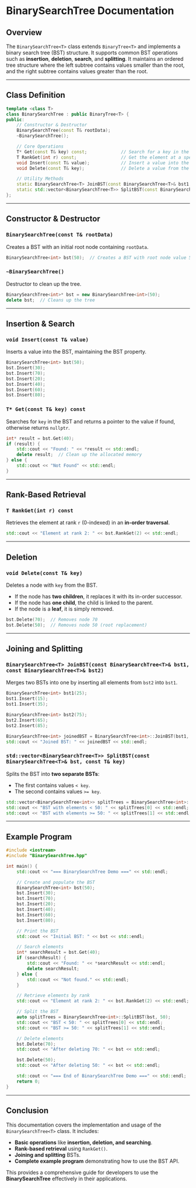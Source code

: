 # **BinarySearchTree Documentation**

## **Overview**
The `BinarySearchTree<T>` class extends `BinaryTree<T>` and implements a binary search tree (BST) structure. It supports common BST operations such as **insertion**, **deletion**, **search**, and **splitting**. It maintains an ordered tree structure where the left subtree contains values smaller than the root, and the right subtree contains values greater than the root.

---

## **Class Definition**
```cpp
template <class T>
class BinarySearchTree : public BinaryTree<T> {
public:
    // Constructor & Destructor
    BinarySearchTree(const T& rootData);
    ~BinarySearchTree();

    // Core Operations
    T* Get(const T& key) const;             // Search for a key in the BST.
    T RankGet(int r) const;                 // Get the element at a specific rank.
    void Insert(const T& value);            // Insert a value into the BST.
    void Delete(const T& key);              // Delete a value from the BST.

    // Utility Methods
    static BinarySearchTree<T> JoinBST(const BinarySearchTree<T>& bst1, const BinarySearchTree<T>& bst2);
    static std::vector<BinarySearchTree<T>> SplitBST(const BinarySearchTree<T>& bst, const T& key);
};
```

---

## **Constructor & Destructor**
### **`BinarySearchTree(const T& rootData)`**
Creates a BST with an initial root node containing `rootData`.
```cpp
BinarySearchTree<int> bst(50);  // Creates a BST with root node value 50
```

### **`~BinarySearchTree()`**
Destructor to clean up the tree.
```cpp
BinarySearchTree<int>* bst = new BinarySearchTree<int>(50);
delete bst;  // Cleans up the tree
```

---

## **Insertion & Search**
### **`void Insert(const T& value)`**
Inserts a value into the BST, maintaining the BST property.
```cpp
BinarySearchTree<int> bst(50);
bst.Insert(30);
bst.Insert(70);
bst.Insert(20);
bst.Insert(40);
bst.Insert(60);
bst.Insert(80);
```
### **`T* Get(const T& key) const`**
Searches for `key` in the BST and returns a pointer to the value if found, otherwise returns `nullptr`.
```cpp
int* result = bst.Get(40);
if (result) {
    std::cout << "Found: " << *result << std::endl;
    delete result;  // Clean up the allocated memory
} else {
    std::cout << "Not Found" << std::endl;
}
```

---

## **Rank-Based Retrieval**
### **`T RankGet(int r) const`**
Retrieves the element at rank `r` (0-indexed) in an **in-order traversal**.
```cpp
std::cout << "Element at rank 2: " << bst.RankGet(2) << std::endl;
```

---

## **Deletion**
### **`void Delete(const T& key)`**
Deletes a node with `key` from the BST.
- If the node has **two children**, it replaces it with its in-order successor.
- If the node has **one child**, the child is linked to the parent.
- If the node is a **leaf**, it is simply removed.
```cpp
bst.Delete(70);  // Removes node 70
bst.Delete(50);  // Removes node 50 (root replacement)
```

---

## **Joining and Splitting**
### **`BinarySearchTree<T> JoinBST(const BinarySearchTree<T>& bst1, const BinarySearchTree<T>& bst2)`**
Merges two BSTs into one by inserting all elements from `bst2` into `bst1`.
```cpp
BinarySearchTree<int> bst1(25);
bst1.Insert(15);
bst1.Insert(35);

BinarySearchTree<int> bst2(75);
bst2.Insert(65);
bst2.Insert(85);

BinarySearchTree<int> joinedBST = BinarySearchTree<int>::JoinBST(bst1, bst2);
std::cout << "Joined BST: " << joinedBST << std::endl;
```

### **`std::vector<BinarySearchTree<T>> SplitBST(const BinarySearchTree<T>& bst, const T& key)`**
Splits the BST into **two separate BSTs**:
- The first contains values `< key`.
- The second contains values `>= key`.
```cpp
std::vector<BinarySearchTree<int>> splitTrees = BinarySearchTree<int>::SplitBST(bst, 50);
std::cout << "BST with elements < 50: " << splitTrees[0] << std::endl;
std::cout << "BST with elements >= 50: " << splitTrees[1] << std::endl;
```

---

## **Example Program**
```cpp
#include <iostream>
#include "BinarySearchTree.hpp"

int main() {
    std::cout << "=== BinarySearchTree Demo ===" << std::endl;

    // Create and populate the BST
    BinarySearchTree<int> bst(50);
    bst.Insert(30);
    bst.Insert(70);
    bst.Insert(20);
    bst.Insert(40);
    bst.Insert(60);
    bst.Insert(80);

    // Print the BST
    std::cout << "Initial BST: " << bst << std::endl;

    // Search elements
    int* searchResult = bst.Get(40);
    if (searchResult) {
        std::cout << "Found: " << *searchResult << std::endl;
        delete searchResult;
    } else {
        std::cout << "Not found." << std::endl;
    }

    // Retrieve elements by rank
    std::cout << "Element at rank 2: " << bst.RankGet(2) << std::endl;

    // Split the BST
    auto splitTrees = BinarySearchTree<int>::SplitBST(bst, 50);
    std::cout << "BST < 50: " << splitTrees[0] << std::endl;
    std::cout << "BST >= 50: " << splitTrees[1] << std::endl;

    // Delete elements
    bst.Delete(70);
    std::cout << "After deleting 70: " << bst << std::endl;

    bst.Delete(50);
    std::cout << "After deleting 50: " << bst << std::endl;

    std::cout << "=== End of BinarySearchTree Demo ===" << std::endl;
    return 0;
}
```

---

## **Conclusion**
This documentation covers the implementation and usage of the `BinarySearchTree<T>` class. It includes:
- **Basic operations** like **insertion, deletion, and searching**.
- **Rank-based retrieval** using `RankGet()`.
- **Joining and splitting** BSTs.
- **Complete example program** demonstrating how to use the BST API.

This provides a comprehensive guide for developers to use the **BinarySearchTree** effectively in their applications.
